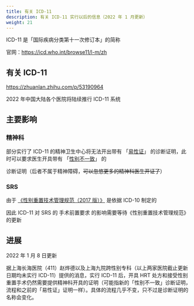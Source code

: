 ```yaml
---
title: 有关 ICD-11
description: 有关 ICD-11 实行以后的信息（2022 年 1 月更新）
weight: 21
---
```


ICD-11 是「国际疾病分类第十一次修订本」的简称

官网：<https://icd.who.int/browse11/l-m/zh>

## 有关 ICD-11

<https://zhuanlan.zhihu.com/p/53190964>

2022 年中国大陆各个医院将陆续推行 ICD-11 系统

## 主要影响

### 精神科

部分实行了 ICD-11 的精神卫生中心将无法开出带有 「[易性证][icd-10]」 的诊断证明，此时可以要求医生开具带有 「[性别不一致][icd-11]」 的

诊断证明（后者不属于精神障碍，~~可以忽悠更多的精神科医生开证了~~）

[icd-10]: https://icd.who.int/browse10/2019/en#/F64
[icd-11]: https://icd.who.int/browse11/l-m/zh#/http://id.who.int/icd/entity/411470068

### SRS

由于 [《性别重置技术管理规范（2017 版）》][spec] 是依据 ICD-10 制定的

因此 ICD-11 对 SRS 的 手术前置要求 的影响需要等待《性别重置技术管理规范》的更新

[spec]: http://www.nhc.gov.cn/yzygj/s3585/201702/e1b8e0c9b7c841d49c1895ecd475d957.shtml

## 进展

2022 年 1 月 8 日更新

据上海长海医院（411）赵烨德以及上海九院跨性别专科（以上两家医院截止更新日期均未实行 ICD-11）提供的消息，实行 ICD-11 后，开具 HRT 处方和接受性别重置手术仍然需要提供精神科开具的证明（可能指新的「性别不一致」诊断证明，流程和之前的「易性证」证明一样）。具体的流程几乎不变，只不过是诊断证明的名称会变化。
